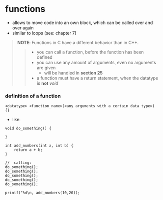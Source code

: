#   functions
-   allows to move code into an own block, which can be called over and over again
-   similar to loops (see: chapter 7)

>   **NOTE**:   Functions in C have a different behavior than in C++.
>>  -   you can call a function, before the function has been defined
>>  -   you can use any amount of arguments, even no arguments are given
>>      -   will be handled in **section 25**
>>  -   a function must have a return statement, when the datatype is **not** *void*

### definition of a function
`<datatype> <function_name>(<any arguments with a certain data type>) {}`
-   like:
```
void do_something() {

}

int add_numbers(int a, int b) {
    return a + b;
}

//  calling:
do_something();
do_something();
do_something();
do_something();
do_something();

printf("%d\n, add_numbers(10,20));
``` 